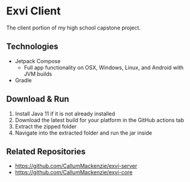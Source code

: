 # Exvi Client

The client portion of my high school capstone project.

## Technologies
- Jetpack Compose
  - Full app functionality on OSX, Windows, Linux, and Android with JVM builds
- Gradle
  
## Download & Run

1. Install Java 11 if it is not already installed
2. Download the latest build for your platform in the GitHub actions tab
3. Extract the zipped folder
4. Navigate into the extracted folder and run the jar inside

## Related Repositories
- https://github.com/CallumMackenzie/exvi-server
- https://github.com/CallumMackenzie/exvi-core
